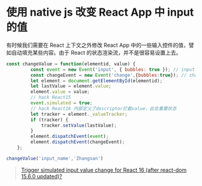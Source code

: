 # 使用 native js 改变 React App 中 input 的值

有时候我们需要在 React 上下文之外修改 React App 中的一些输入控件的值，譬如自动填充某些内容。由于 React 的状态渲染流，并不是很容易设置上去。

```js
const changeValue = function(elementid, value) {
         const event = new Event('input', { bubbles: true }); // input 事件对 input 好用
         const changeEvent = new Event('change',{bubbles:true}); // change 事件对 select 好用
         let element = document.getElementById(elementid);
         let lastValue = element.value;
         element.value = value;
         // hack React15
         event.simulated = true;
         // hack React16 内部定义了descriptor拦截value，此处重置状态
         let tracker = element._valueTracker;
         if (tracker) {
             tracker.setValue(lastValue);
         }
         element.dispatchEvent(event);
         element.dispatchEvent(changeEvent);
    };

changeValue('input_name','Zhangsan')
```

> [Trigger simulated input value change for React 16 (after react-dom 15.6.0 updated)?](https://github.com/facebook/react/issues/11488)